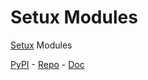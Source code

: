 # Setux Modules

[Setux] Modules

[PyPI] - [Repo] - [Doc]


[PyPI]: https://pypi.org/project/setux_modules
[Repo]: https://gitlab.com/dugres/setux_modules
[Doc]: https://setux-modules.readthedocs.io/en/latest
[Setux]: https://setux.readthedocs.io/en/latest
